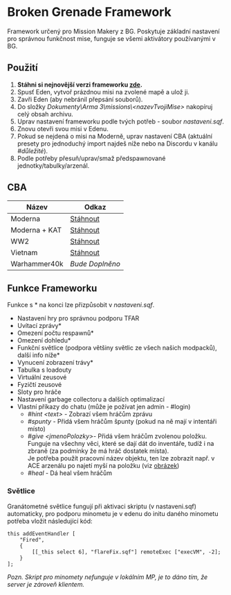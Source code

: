 # Broken Grenade Framework
Framework určený pro Mission Makery z BG.
Poskytuje základní nastavení pro správnou funkčnost mise, funguje se všemi aktivátory používanými v BG.

## Použití
 1. **Stáhni si nejnovější verzi frameworku [zde](https://github.com/ondrej-mahdalik/BG_Framework/releases/latest).**
 2. Spusť Eden, vytvoř prázdnou misi na zvolené mapě a ulož ji.
 3. Zavři Eden (aby nebránil přepsání souborů).
 4. Do složky *Dokumenty\Arma 3\missions\\\<nazevTvojiMise\>* nakopíruj celý obsah archivu.
 5. Uprav nastavení frameworku podle tvých potřeb - soubor *nastaveni.sqf*.
 6. Znovu otevři svou misi v Edenu.
 7. Pokud se nejdená o misi na Moderně, uprav nastavení CBA (aktuální presety pro jednoduchý import najdeš níže nebo na Discordu v kanálu *#důležité*).
 8. Podle potřeby přesuň/uprav/smaž předspawnované jednotky/tabulky/arzenál.
 
## CBA
|Název|Odkaz|
|--|--|
|Moderna|[Stáhnout](https://cdn.discordapp.com/attachments/840184628203356160/855416558548811776/CBA_GRIPEN_MODERNA_7.5.2021.txt)|
|Moderna + KAT|[Stáhnout](https://cdn.discordapp.com/attachments/840184628203356160/855416562022481960/CBA_GRIPEN_WW2_7.5.2021.txt)|
|WW2|[Stáhnout](https://cdn.discordapp.com/attachments/840184628203356160/855416562022481960/CBA_GRIPEN_WW2_7.5.2021.txt)|
|Vietnam|[Stáhnout](https://cdn.discordapp.com/attachments/840184628203356160/855416560336633876/CBA_GRIPEN_VIETNAM_7.5.2021.txt)|
|Warhammer40k|*Bude Doplněno*|
 
## Funkce Frameworku
Funkce s * na konci lze přizpůsobit v *nastaveni.sqf*.
 - Nastavení hry pro správnou podporu TFAR
 - Uvítací zprávy*
 - Omezení počtu respawnů*
 - Omezení dohledu*
 - Funkční světlice (podpora většiny světlic ze všech našich modpacků), další info níže*
 - Vynucení zobrazení trávy*
 - Tabulka s loadouty
 - Virtuální zeusové
 - Fyzičtí zeusové
 - Sloty pro hráče
 - Nastavení garbage collectoru a dalších optimalizací
 - Vlastní příkazy do chatu (může je požívat jen admin - #login)
	 - *#hint \<text\>* - Zobrazí všem hráčům zprávu
	 - *#spunty* - Přidá všem hráčům špunty (pokud na ně mají v intentáři místo)
	 - *#give \<jmenoPolozky\>*- Přidá všem hráčům zvolenou položku.<br>
	 Funguje na všechny věci, které se dají dát do inventáře, tudíž i na zbraně (za podmínky že má hráč dostatek místa).<br>
	 Je potřeba použít pracovní název objektu, ten lze zobrazit např. v ACE arzenálu po najetí myší na položku (viz [obrázek](https://i.imgur.com/9iaoXDs.png))
	 - *#heal* - Dá heal všem hráčům

### Světlice
Granátometné světlice fungují při aktivaci skriptu (v nastaveni.sqf) automaticky, pro podporu minometu je v edenu do initu daného minometu potřeba vložit následující kód:
```SQF
this addEventHandler [
	"Fired",
	{
		[[_this select 6], "flareFix.sqf"] remoteExec ["execVM", -2];
	}
];
```
*Pozn. Skript pro minomety nefunguje v lokálním MP, je to dáno tím, že server je zároveň klientem.*
